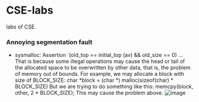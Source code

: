 # CSE-labs
labs of CSE.

### Annoying segmentation fault

+ sysmalloc: Assertion `(old_top == initial_top (av) && old_size == 0) ...
  That is because some illegal operations may cause the head or tail of the allocated space to be overwritten by other data, that is, the problem of memory out of bounds. 
  For example, we may allocate a block with size of BLOCK_SIZE: char *block = (char *) malloc(sizeof(char) * BLOCK_SIZE)
  But we are trying to do something like this: memcpy(block, other, 2 * BLOCK_SIZE);
  This may cause the problem above.
  ![image](https://doc.dpdk.org/guides-1.8/_images/malloc_heap.png)
